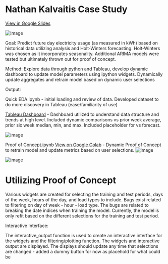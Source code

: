 # Nathan Kalvaitis Case Study
[View in Google Slides](https://docs.google.com/presentation/d/1g7-OlPXbN4QKMoYPYyzDqaE_bhCguX8PUKCUh_a1N8w/edit#slide=id.g2be7f407783_0_60)


![image](https://github.com/nathankalvaitis/ipython-dashboard/assets/31044210/7083b4a6-8cd2-433f-b5b3-750a97f96e9b)



Goal: Predict future day electricity usage (as measured in kWh) based on historical data utilizing analysis and Holt-Winters forecasting. Holt-Winters was chosen as it incorporates seasonality. Additional ARIMA models were tested but ultimately thrown out for proof of concept. 

Method: Explore data through python and Tableau, develop dynamic dashboard to update model parameters using ipython widgets. Dynamically update aggregates and retrain model based on dynamic user selections

Output: 

Quick EDA.ipynb - initial loading and review of data. Developed dataset to do more discovery in Tableau (ease/familiarity of use)


[Tableau Dashboard](https://public.tableau.com/app/profile/nathan.kalvaitis/viz/CaseStudy-TableauDashboardPowerUsageTrends/CaseStudy-ActualvsForecastedPowerUsage?publish=yes) - Dashboard utilized to understand data structure and trends at high level. Included dynamic comparisons vs prior week average, prior six week median, min, and max. Included placeholder for vs forecast.

![image](https://github.com/nathankalvaitis/ipython-dashboard/assets/31044210/7eb8b525-72a7-4ce5-a1ce-cb1c332604ad)

Proof of Concept.ipynb [View on Google Colab](https://colab.research.google.com/drive/1SnF-YWW2PN27cgo8dkEtYHFfp_2kWdMa) - Dynamic Proof of Concept to retrain model and update metrics based on user selections. 
![image](https://github.com/nathankalvaitis/ipython-dashboard/assets/31044210/41fbc23f-ecf5-466e-81ff-b54264ff9977)

![image](https://github.com/nathankalvaitis/ipython-dashboard/assets/31044210/a3e8987a-8e65-4c6b-9826-2836e53dfb4b)



# Utilizing Proof of Concept

Various widgets are created for selecting the training and test periods, days of the week, hours of the day, and load types to include. Bugs exist related to filtering on day of week - hour - load type. The bugs are related to breaking the date indices when training the model. Currently, the model is only refit based on the different selections for the training and test period.

Interactive Interface:

The interactive_output function is used to create an interactive interface for the widgets and the filtering/plotting function.
The widgets and interactive output are displayed. The displays should update any time that selections are changed - added a dummy button for now as placehold for what could be

